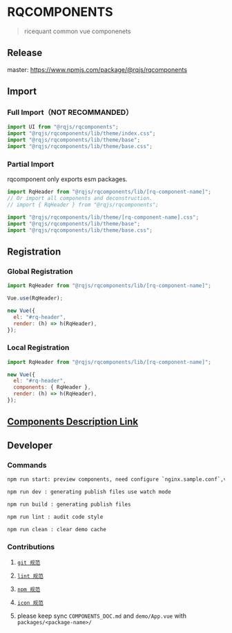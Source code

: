 # RQCOMPONENTS

> ricequant common vue componenets

## Release

master: https://www.npmjs.com/package/@rqjs/rqcomponents

## Import

### Full Import（NOT RECOMMANDED）

```js
import UI from "@rqjs/rqcomponents";
import "@rqjs/rqcomponents/lib/theme/index.css";
import "@rqjs/rqcomponents/lib/theme/base";
import "@rqjs/rqcomponents/lib/theme/base.css";
```

### Partial Import

rqcomponent only exports esm packages.

```js
import RqHeader from "@rqjs/rqcomponents/lib/[rq-component-name]";
// Or import all components and deconstruction.
// import { RqHeader } from "@rqjs/rqcomponents";

import "@rqjs/rqcomponents/lib/theme/[rq-component-name].css";
import "@rqjs/rqcomponents/lib/theme/base";
import "@rqjs/rqcomponents/lib/theme/base.css";
```

## Registration

### Global Registration

```js
import RqHeader from "@rqjs/rqcomponents/lib/[rq-component-name]";

Vue.use(RqHeader);

new Vue({
  el: "#rq-header",
  render: (h) => h(RqHeader),
});
```

### Local Registration

```js
import RqHeader from "@rqjs/rqcomponents/lib/[rq-component-name]";

new Vue({
  el: "#rq-header",
  components: { RqHeader },
  render: (h) => h(RqHeader),
});
```

## [Components Description Link](./COMPONENTS_DOC.md)

## Developer

### Commands

```bash
npm run start: preview components, need configure `nginx.sample.conf`,visit http://<host>/rqcomponents

npm run dev : generating publish files use watch mode

npm run build : generating publish files

npm run lint : audit code style

npm run clean : clear demo cache
```

### Contributions

1. [`git 规范`](http://wiki.ricequant.com/pages/viewpage.action?pageId=17269198)

2. [`lint 规范`](http://wiki.ricequant.com/pages/viewpage.action?pageId=45875427)

3. [`npm 规范`](http://wiki.ricequant.com/pages/viewpage.action?pageId=52232790)

4. [`icon 规范`](http://wiki.ricequant.com/pages/viewpage.action?pageId=19562729)

5. please keep sync `COMPONENTS_DOC.md` and `demo/App.vue` with `packages/<package-name>/`
